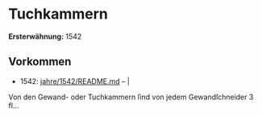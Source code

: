 # Tuchkammern

**Ersterwähnung:** 1542

## Vorkommen
- 1542: [jahre/1542/README.md](../jahre/1542/README.md) – |

Von den Gewand- oder Tuchkammern ſind von jedem
Gewandſchneider 3 fl...
